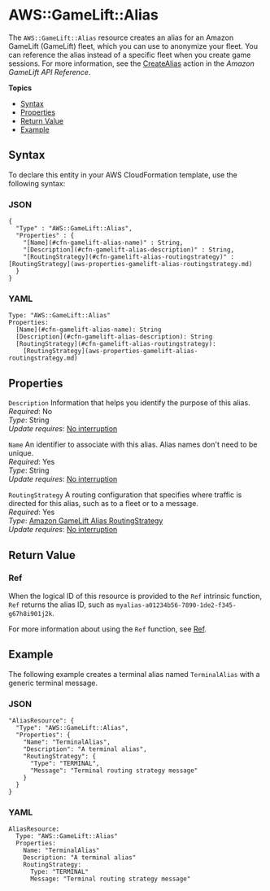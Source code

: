 # AWS::GameLift::Alias<a name="aws-resource-gamelift-alias"></a>

The `AWS::GameLift::Alias` resource creates an alias for an Amazon GameLift \(GameLift\) fleet, which you can use to anonymize your fleet\. You can reference the alias instead of a specific fleet when you create game sessions\. For more information, see the [CreateAlias](http://docs.aws.amazon.com/gamelift/latest/apireference/API_CreateAlias.html) action in the *Amazon GameLift API Reference*\.

**Topics**
+ [Syntax](#aws-resource-gamelift-alias-syntax)
+ [Properties](#w3ab2c21c10d686b9)
+ [Return Value](#w3ab2c21c10d686c11)
+ [Example](#w3ab2c21c10d686c13)

## Syntax<a name="aws-resource-gamelift-alias-syntax"></a>

To declare this entity in your AWS CloudFormation template, use the following syntax:

### JSON<a name="aws-resource-gamelift-alias-syntax.json"></a>

```
{
  "Type" : "AWS::GameLift::Alias",
  "Properties" : {
    "[Name](#cfn-gamelift-alias-name)" : String,
    "[Description](#cfn-gamelift-alias-description)" : String,
    "[RoutingStrategy](#cfn-gamelift-alias-routingstrategy)" : [RoutingStrategy](aws-properties-gamelift-alias-routingstrategy.md)
  }
}
```

### YAML<a name="aws-resource-gamelift-alias-syntax.yaml"></a>

```
Type: "AWS::GameLift::Alias"
Properties: 
  [Name](#cfn-gamelift-alias-name): String
  [Description](#cfn-gamelift-alias-description): String
  [RoutingStrategy](#cfn-gamelift-alias-routingstrategy):
    [RoutingStrategy](aws-properties-gamelift-alias-routingstrategy.md)
```

## Properties<a name="w3ab2c21c10d686b9"></a>

`Description`  <a name="cfn-gamelift-alias-description"></a>
Information that helps you identify the purpose of this alias\.  
*Required*: No  
*Type*: String  
*Update requires*: [No interruption](using-cfn-updating-stacks-update-behaviors.md#update-no-interrupt)

`Name`  <a name="cfn-gamelift-alias-name"></a>
An identifier to associate with this alias\. Alias names don't need to be unique\.  
*Required*: Yes  
*Type*: String  
*Update requires*: [No interruption](using-cfn-updating-stacks-update-behaviors.md#update-no-interrupt)

`RoutingStrategy`  <a name="cfn-gamelift-alias-routingstrategy"></a>
A routing configuration that specifies where traffic is directed for this alias, such as to a fleet or to a message\.  
*Required*: Yes  
*Type*: [Amazon GameLift Alias RoutingStrategy](aws-properties-gamelift-alias-routingstrategy.md)  
*Update requires*: [No interruption](using-cfn-updating-stacks-update-behaviors.md#update-no-interrupt)

## Return Value<a name="w3ab2c21c10d686c11"></a>

### Ref<a name="w3ab2c21c10d686c11b2"></a>

When the logical ID of this resource is provided to the `Ref` intrinsic function, `Ref` returns the alias ID, such as `myalias-a01234b56-7890-1de2-f345-g67h8i901j2k`\.

For more information about using the `Ref` function, see [Ref](intrinsic-function-reference-ref.md)\.

## Example<a name="w3ab2c21c10d686c13"></a>

The following example creates a terminal alias named `TerminalAlias` with a generic terminal message\.

### JSON<a name="aws-resource-gamelift-alias-example.json"></a>

```
"AliasResource": {
  "Type": "AWS::GameLift::Alias",
  "Properties": {
    "Name": "TerminalAlias",
    "Description": "A terminal alias",
    "RoutingStrategy": {
      "Type": "TERMINAL",
      "Message": "Terminal routing strategy message"
    }
  }
}
```

### YAML<a name="aws-resource-gamelift-alias-example.yaml"></a>

```
AliasResource: 
  Type: "AWS::GameLift::Alias"
  Properties: 
    Name: "TerminalAlias"
    Description: "A terminal alias"
    RoutingStrategy: 
      Type: "TERMINAL"
      Message: "Terminal routing strategy message"
```